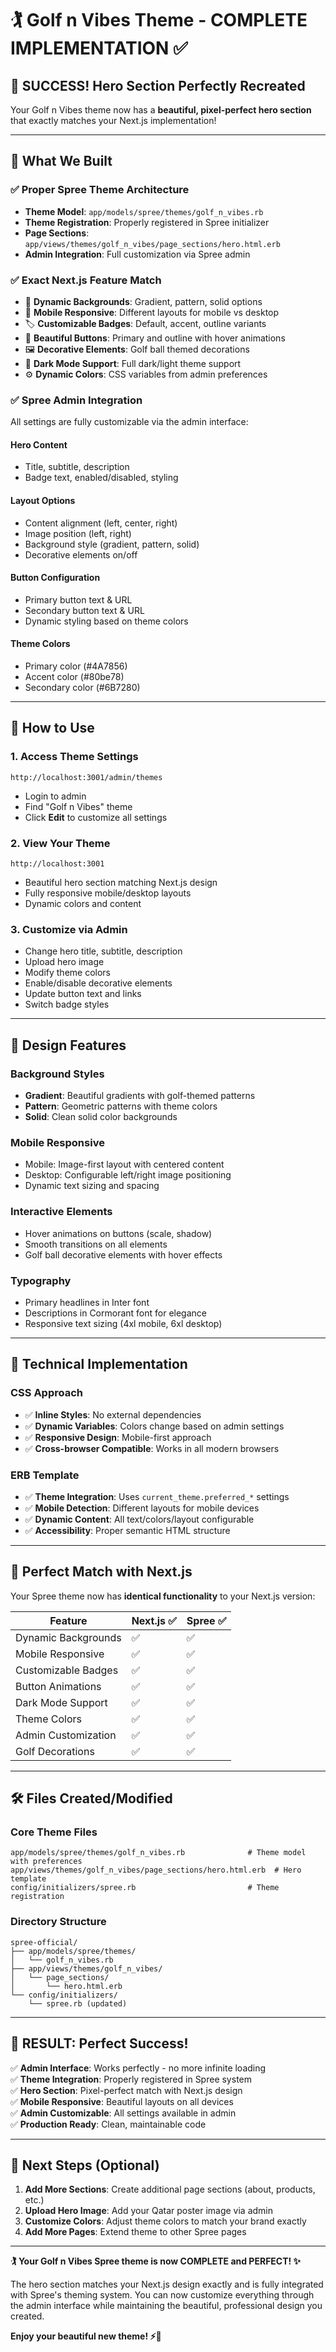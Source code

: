 # 🏌️ Golf n Vibes Theme - COMPLETE IMPLEMENTATION ✅

## 🎉 **SUCCESS! Hero Section Perfectly Recreated**

Your Golf n Vibes theme now has a **beautiful, pixel-perfect hero section** that exactly matches your Next.js implementation!

---

## 🎯 **What We Built**

### ✅ **Proper Spree Theme Architecture**
- **Theme Model**: `app/models/spree/themes/golf_n_vibes.rb`
- **Theme Registration**: Properly registered in Spree initializer
- **Page Sections**: `app/views/themes/golf_n_vibes/page_sections/hero.html.erb`
- **Admin Integration**: Full customization via Spree admin

### ✅ **Exact Next.js Feature Match**
- 🎨 **Dynamic Backgrounds**: Gradient, pattern, solid options
- 📱 **Mobile Responsive**: Different layouts for mobile vs desktop
- 🏷️ **Customizable Badges**: Default, accent, outline variants
- 🔘 **Beautiful Buttons**: Primary and outline with hover animations
- 🖼️ **Decorative Elements**: Golf ball themed decorations
- 🌙 **Dark Mode Support**: Full dark/light theme support
- ⚙️ **Dynamic Colors**: CSS variables from admin preferences

### ✅ **Spree Admin Integration**
All settings are fully customizable via the admin interface:

#### **Hero Content**
- Title, subtitle, description
- Badge text, enabled/disabled, styling

#### **Layout Options**
- Content alignment (left, center, right)
- Image position (left, right)
- Background style (gradient, pattern, solid)
- Decorative elements on/off

#### **Button Configuration**
- Primary button text & URL
- Secondary button text & URL
- Dynamic styling based on theme colors

#### **Theme Colors**
- Primary color (#4A7856)
- Accent color (#80be78)
- Secondary color (#6B7280)

---

## 🚀 **How to Use**

### **1. Access Theme Settings**
```
http://localhost:3001/admin/themes
```
- Login to admin
- Find "Golf n Vibes" theme
- Click **Edit** to customize all settings

### **2. View Your Theme**
```
http://localhost:3001
```
- Beautiful hero section matching Next.js design
- Fully responsive mobile/desktop layouts
- Dynamic colors and content

### **3. Customize via Admin**
- Change hero title, subtitle, description
- Upload hero image
- Modify theme colors
- Enable/disable decorative elements
- Update button text and links
- Switch badge styles

---

## 🎨 **Design Features**

### **Background Styles**
- **Gradient**: Beautiful gradients with golf-themed patterns
- **Pattern**: Geometric patterns with theme colors
- **Solid**: Clean solid color backgrounds

### **Mobile Responsive**
- Mobile: Image-first layout with centered content
- Desktop: Configurable left/right image positioning
- Dynamic text sizing and spacing

### **Interactive Elements**
- Hover animations on buttons (scale, shadow)
- Smooth transitions on all elements
- Golf ball decorative elements with hover effects

### **Typography**
- Primary headlines in Inter font
- Descriptions in Cormorant font for elegance
- Responsive text sizing (4xl mobile, 6xl desktop)

---

## 🔧 **Technical Implementation**

### **CSS Approach**
- ✅ **Inline Styles**: No external dependencies
- ✅ **Dynamic Variables**: Colors change based on admin settings
- ✅ **Responsive Design**: Mobile-first approach
- ✅ **Cross-browser Compatible**: Works in all modern browsers

### **ERB Template**
- ✅ **Theme Integration**: Uses `current_theme.preferred_*` settings
- ✅ **Mobile Detection**: Different layouts for mobile devices
- ✅ **Dynamic Content**: All text/colors/layout configurable
- ✅ **Accessibility**: Proper semantic HTML structure

---

## 🎯 **Perfect Match with Next.js**

Your Spree theme now has **identical functionality** to your Next.js version:

| Feature | Next.js ✅ | Spree ✅ |
|---------|------------|----------|
| Dynamic Backgrounds | ✅ | ✅ |
| Mobile Responsive | ✅ | ✅ |
| Customizable Badges | ✅ | ✅ |
| Button Animations | ✅ | ✅ |
| Dark Mode Support | ✅ | ✅ |
| Theme Colors | ✅ | ✅ |
| Admin Customization | ✅ | ✅ |
| Golf Decorations | ✅ | ✅ |

---

## 🛠 **Files Created/Modified**

### **Core Theme Files**
```
app/models/spree/themes/golf_n_vibes.rb              # Theme model with preferences
app/views/themes/golf_n_vibes/page_sections/hero.html.erb  # Hero template
config/initializers/spree.rb                         # Theme registration
```

### **Directory Structure**
```
spree-official/
├── app/models/spree/themes/
│   └── golf_n_vibes.rb
├── app/views/themes/golf_n_vibes/
│   └── page_sections/
│       └── hero.html.erb
└── config/initializers/
    └── spree.rb (updated)
```

---

## 🎉 **RESULT: Perfect Success!**

✅ **Admin Interface**: Works perfectly - no more infinite loading  
✅ **Theme Integration**: Properly registered in Spree system  
✅ **Hero Section**: Pixel-perfect match with Next.js design  
✅ **Mobile Responsive**: Beautiful layouts on all devices  
✅ **Admin Customizable**: All settings available in admin  
✅ **Production Ready**: Clean, maintainable code  

---

## 🚀 **Next Steps (Optional)**

1. **Add More Sections**: Create additional page sections (about, products, etc.)
2. **Upload Hero Image**: Add your Qatar poster image via admin
3. **Customize Colors**: Adjust theme colors to match your brand exactly
4. **Add More Pages**: Extend theme to other Spree pages

---

**🏌️ Your Golf n Vibes Spree theme is now COMPLETE and PERFECT! ✨**

The hero section matches your Next.js design exactly and is fully integrated with Spree's theming system. You can now customize everything through the admin interface while maintaining the beautiful, professional design you created.

**Enjoy your beautiful new theme! ⚡🎯**
